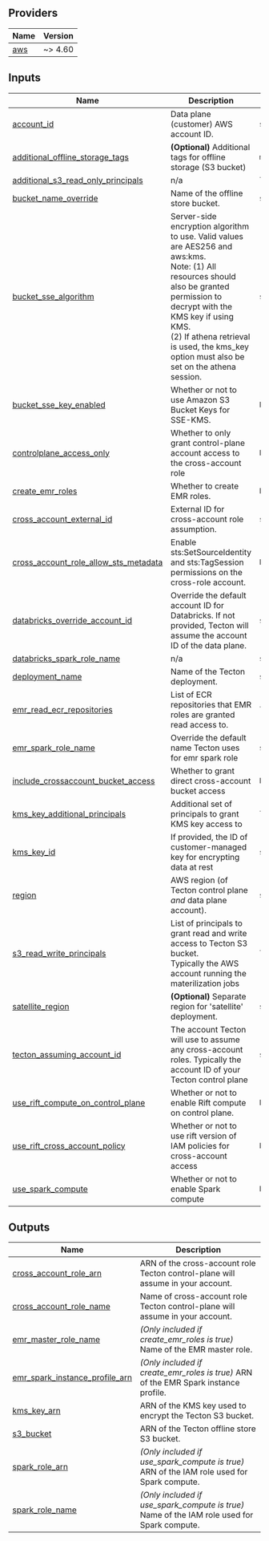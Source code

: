 <!-- BEGIN_TF_DOCS -->

## Providers

| Name | Version |
|------|---------|
| <a name="provider_aws"></a> [aws](#provider\_aws) | ~> 4.60 |
## Inputs

| Name | Description | Type | Default | Required |
|------|-------------|------|---------|:--------:|
| <a name="input_account_id"></a> [account\_id](#input\_account\_id) | Data plane (customer) AWS account ID. | `string` | n/a | yes |
| <a name="input_additional_offline_storage_tags"></a> [additional\_offline\_storage\_tags](#input\_additional\_offline\_storage\_tags) | **(Optional)** Additional tags for offline storage (S3 bucket) | `map(string)` | `{}` | no |
| <a name="input_additional_s3_read_only_principals"></a> [additional\_s3\_read\_only\_principals](#input\_additional\_s3\_read\_only\_principals) | n/a | `list(string)` | `[]` | no |
| <a name="input_bucket_name_override"></a> [bucket\_name\_override](#input\_bucket\_name\_override) | Name of the offline store bucket. | `string` | `null` | no |
| <a name="input_bucket_sse_algorithm"></a> [bucket\_sse\_algorithm](#input\_bucket\_sse\_algorithm) | Server-side encryption algorithm to use. Valid values are AES256 and aws:kms.<br/> Note: (1) All resources should also be granted permission to decrypt with the KMS key if using KMS.<br/>       (2) If athena retrieval is used, the kms\_key option must also be set on the athena session. | `string` | `"AES256"` | no |
| <a name="input_bucket_sse_key_enabled"></a> [bucket\_sse\_key\_enabled](#input\_bucket\_sse\_key\_enabled) | Whether or not to use Amazon S3 Bucket Keys for SSE-KMS. | `bool` | `null` | no |
| <a name="input_controlplane_access_only"></a> [controlplane\_access\_only](#input\_controlplane\_access\_only) | Whether to only grant control-plane account access to the cross-account role | `bool` | `false` | no |
| <a name="input_create_emr_roles"></a> [create\_emr\_roles](#input\_create\_emr\_roles) | Whether to create EMR roles. | `bool` | `false` | no |
| <a name="input_cross_account_external_id"></a> [cross\_account\_external\_id](#input\_cross\_account\_external\_id) | External ID for cross-account role assumption. | `string` | n/a | yes |
| <a name="input_cross_account_role_allow_sts_metadata"></a> [cross\_account\_role\_allow\_sts\_metadata](#input\_cross\_account\_role\_allow\_sts\_metadata) | Enable sts:SetSourceIdentity and sts:TagSession permissions on the cross-role account. | `bool` | `false` | no |
| <a name="input_databricks_override_account_id"></a> [databricks\_override\_account\_id](#input\_databricks\_override\_account\_id) | Override the default account ID for Databricks. If not provided, Tecton will assume the account ID of the data plane. | `string` | `null` | no |
| <a name="input_databricks_spark_role_name"></a> [databricks\_spark\_role\_name](#input\_databricks\_spark\_role\_name) | n/a | `string` | `null` | no |
| <a name="input_deployment_name"></a> [deployment\_name](#input\_deployment\_name) | Name of the Tecton deployment. | `string` | n/a | yes |
| <a name="input_emr_read_ecr_repositories"></a> [emr\_read\_ecr\_repositories](#input\_emr\_read\_ecr\_repositories) | List of ECR repositories that EMR roles are granted read access to. | `list(string)` | `[]` | no |
| <a name="input_emr_spark_role_name"></a> [emr\_spark\_role\_name](#input\_emr\_spark\_role\_name) | Override the default name Tecton uses for emr spark role | `string` | `null` | no |
| <a name="input_include_crossaccount_bucket_access"></a> [include\_crossaccount\_bucket\_access](#input\_include\_crossaccount\_bucket\_access) | Whether to grant direct cross-account bucket access | `bool` | `true` | no |
| <a name="input_kms_key_additional_principals"></a> [kms\_key\_additional\_principals](#input\_kms\_key\_additional\_principals) | Additional set of principals to grant KMS key access to | `list(string)` | `[]` | no |
| <a name="input_kms_key_id"></a> [kms\_key\_id](#input\_kms\_key\_id) | If provided, the ID of customer-managed key for encrypting data at rest | `string` | `null` | no |
| <a name="input_region"></a> [region](#input\_region) | AWS region (of Tecton control plane _and_ data plane account). | `string` | n/a | yes |
| <a name="input_s3_read_write_principals"></a> [s3\_read\_write\_principals](#input\_s3\_read\_write\_principals) | List of principals to grant read and write access to Tecton S3 bucket.<br/>Typically the AWS account running the materilization jobs | `list(string)` | n/a | yes |
| <a name="input_satellite_region"></a> [satellite\_region](#input\_satellite\_region) | **(Optional)** Separate region for 'satellite' deployment. | `string` | `null` | no |
| <a name="input_tecton_assuming_account_id"></a> [tecton\_assuming\_account\_id](#input\_tecton\_assuming\_account\_id) | The account Tecton will use to assume any cross-account roles. Typically the account ID of your Tecton control plane | `string` | `"153453085158"` | no |
| <a name="input_use_rift_compute_on_control_plane"></a> [use\_rift\_compute\_on\_control\_plane](#input\_use\_rift\_compute\_on\_control\_plane) | Whether or not to enable Rift compute on control plane. | `bool` | `false` | no |
| <a name="input_use_rift_cross_account_policy"></a> [use\_rift\_cross\_account\_policy](#input\_use\_rift\_cross\_account\_policy) | Whether or not to use rift version of IAM policies for cross-account access | `bool` | `null` | no |
| <a name="input_use_spark_compute"></a> [use\_spark\_compute](#input\_use\_spark\_compute) | Whether or not to enable Spark compute | `bool` | `true` | no |  
## Outputs

| Name | Description |
|------|-------------|
| <a name="output_cross_account_role_arn"></a> [cross\_account\_role\_arn](#output\_cross\_account\_role\_arn) | ARN of the cross-account role Tecton control-plane will assume in your account. |
| <a name="output_cross_account_role_name"></a> [cross\_account\_role\_name](#output\_cross\_account\_role\_name) | Name of cross-account role Tecton control-plane will assume in your account. |
| <a name="output_emr_master_role_name"></a> [emr\_master\_role\_name](#output\_emr\_master\_role\_name) | *(Only included if create\_emr\_roles is true)* Name of the EMR master role. |
| <a name="output_emr_spark_instance_profile_arn"></a> [emr\_spark\_instance\_profile\_arn](#output\_emr\_spark\_instance\_profile\_arn) | *(Only included if create\_emr\_roles is true)* ARN of the EMR Spark instance profile. |
| <a name="output_kms_key_arn"></a> [kms\_key\_arn](#output\_kms\_key\_arn) | ARN of the KMS key used to encrypt the Tecton S3 bucket. |
| <a name="output_s3_bucket"></a> [s3\_bucket](#output\_s3\_bucket) | ARN of the Tecton offline store S3 bucket. |
| <a name="output_spark_role_arn"></a> [spark\_role\_arn](#output\_spark\_role\_arn) | *(Only included if use\_spark\_compute is true)* ARN of the IAM role used for Spark compute. |
| <a name="output_spark_role_name"></a> [spark\_role\_name](#output\_spark\_role\_name) | *(Only included if use\_spark\_compute is true)* Name of the IAM role used for Spark compute. |
<!-- END_TF_DOCS -->